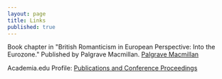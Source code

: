 ```yaml
---
layout: page
title: Links
published: true
---
```


Book chapter in "British Romanticism in European Perspective: Into the Eurozone." Published by Palgrave Macmillan.
[Palgrave Macmillan](https://www.palgrave.com/us/book/9781137461957#aboutBook   "Unearthing Bosnia's Romantic Spirit through Mak Dizdar's Stone Sleeper")

Academia.edu Profile:
[Publications and Conference Proceedings](https://majapasovic.academia.edu/MajaPa%C5%A1ovi%C4%87)